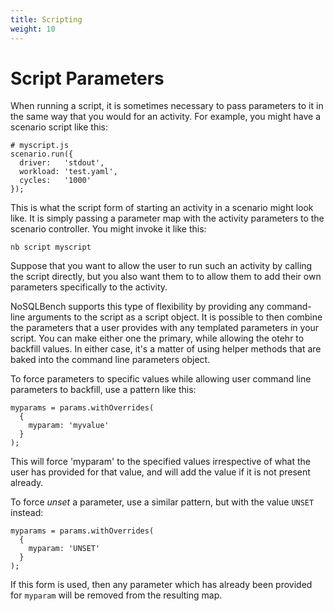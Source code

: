 ```yaml
---
title: Scripting
weight: 10
---
```


# Script Parameters

When running a script, it is sometimes necessary to pass parameters to it in the same way
that you would for an activity. For example, you might have a scenario script like this:

    # myscript.js
    scenario.run({
      driver:   'stdout',
      workload: 'test.yaml',
      cycles:   '1000'
    });

This is what the script form of starting an activity in a scenario might look like. It is
simply passing a parameter map with the activity parameters to the scenario controller.
You might invoke it like this:

    nb script myscript

Suppose that you want to allow the user to run such an activity by calling the script directly,
but you also want them to to allow them to add their own parameters specifically to the
activity.

NoSQLBench supports this type of flexibility by providing any command-line arguments to the
script as a script object. It is possible to then combine the parameters that a user provides
with any templated parameters in your script. You can make either one the primary, while allowing
the otehr to backfill values. In either case, it's a matter of using helper methods that are
baked into the command line parameters object.

To force parameters to specific values while allowing user command line parameters to backfill,
use a pattern like this:

    myparams = params.withOverrides(
      {
        myparam: 'myvalue'
      }
    );

This will force 'myparam' to the specified values irrespective of what the user has provided for
that value, and will add the value if it is not present already.

To force _unset_ a parameter, use a similar pattern, but with the value `UNSET` instead:


    myparams = params.withOverrides(
      {
        myparam: 'UNSET'
      }
    );

If this form is used, then any parameter which has already been provided for `myparam` will be
removed from the resulting map.


